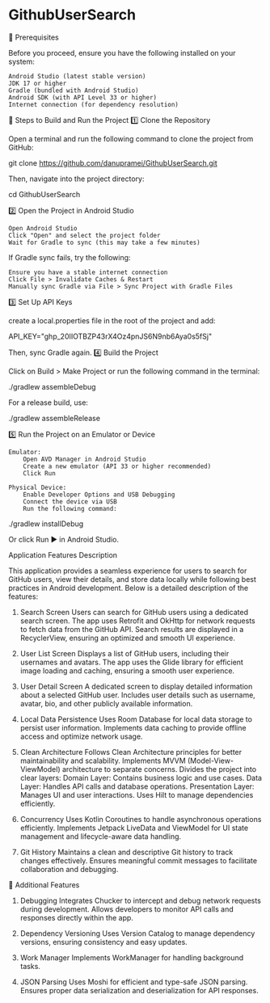 # GithubUserSearch
📌 Prerequisites

Before you proceed, ensure you have the following installed on your system:

    Android Studio (latest stable version)
    JDK 17 or higher
    Gradle (bundled with Android Studio)
    Android SDK (with API Level 33 or higher)
    Internet connection (for dependency resolution)

🚀 Steps to Build and Run the Project
1️⃣ Clone the Repository

Open a terminal and run the following command to clone the project from GitHub:

git clone https://github.com/danupramei/GithubUserSearch.git

Then, navigate into the project directory:

cd GithubUserSearch

2️⃣ Open the Project in Android Studio

    Open Android Studio
    Click "Open" and select the project folder
    Wait for Gradle to sync (this may take a few minutes)

If Gradle sync fails, try the following:

    Ensure you have a stable internet connection
    Click File > Invalidate Caches & Restart
    Manually sync Gradle via File > Sync Project with Gradle Files

3️⃣ Set Up API Keys

create a local.properties file in the root of the project and add:

API_KEY="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"

Then, sync Gradle again.
4️⃣ Build the Project

Click on Build > Make Project or run the following command in the terminal:

./gradlew assembleDebug

For a release build, use:

./gradlew assembleRelease

5️⃣ Run the Project on an Emulator or Device

    Emulator:
        Open AVD Manager in Android Studio
        Create a new emulator (API 33 or higher recommended)
        Click Run

    Physical Device:
        Enable Developer Options and USB Debugging
        Connect the device via USB
        Run the following command:

./gradlew installDebug

Or click Run ▶ in Android Studio.


Application Features Description

This application provides a seamless experience for users to search for GitHub users, view their details, and store data locally while following best practices in Android development. Below is a detailed description of the features:
1. Search Screen
    Users can search for GitHub users using a dedicated search screen.
    The app uses Retrofit and OkHttp for network requests to fetch data from the GitHub API.
    Search results are displayed in a RecyclerView, ensuring an optimized and smooth UI experience.

2. User List Screen
    Displays a list of GitHub users, including their usernames and avatars.
    The app uses the Glide library for efficient image loading and caching, ensuring a smooth user experience.

3. User Detail Screen
    A dedicated screen to display detailed information about a selected GitHub user.
    Includes user details such as username, avatar, bio, and other publicly available information.

4. Local Data Persistence
    Uses Room Database for local data storage to persist user information.
    Implements data caching to provide offline access and optimize network usage.

5. Clean Architecture
    Follows Clean Architecture principles for better maintainability and scalability.
    Implements MVVM (Model-View-ViewModel) architecture to separate concerns.
    Divides the project into clear layers:
        Domain Layer: Contains business logic and use cases.
        Data Layer: Handles API calls and database operations.
        Presentation Layer: Manages UI and user interactions.
    Uses Hilt to manage dependencies efficiently.

6. Concurrency
    Uses Kotlin Coroutines to handle asynchronous operations efficiently.
    Implements Jetpack LiveData and ViewModel for UI state management and lifecycle-aware data handling.

7. Git History
    Maintains a clean and descriptive Git history to track changes effectively.
    Ensures meaningful commit messages to facilitate collaboration and debugging.

🔹 Additional Features
1. Debugging
    Integrates Chucker to intercept and debug network requests during development.
    Allows developers to monitor API calls and responses directly within the app.

2. Dependency Versioning
    Uses Version Catalog to manage dependency versions, ensuring consistency and easy updates.

3. Work Manager
    Implements WorkManager for handling background tasks.

4. JSON Parsing
    Uses Moshi for efficient and type-safe JSON parsing.
    Ensures proper data serialization and deserialization for API responses.
